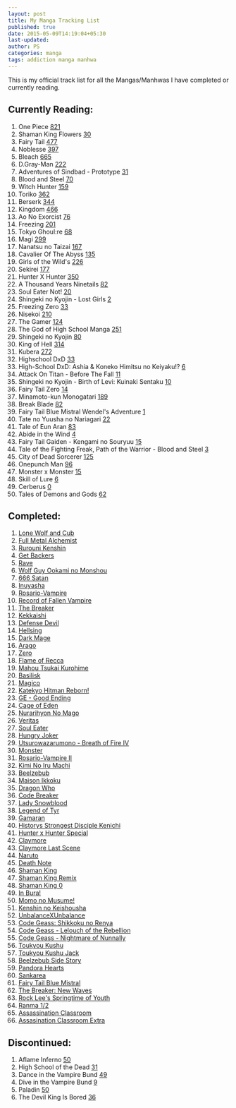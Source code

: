```yaml
---
layout: post
title: My Manga Tracking List
published: true
date: 2015-05-09T14:19:04+05:30
last-updated:
author: PS
categories: manga
tags: addiction manga manhwa
---
```


This is my official track list for all the Mangas/Manhwas I have completed or currently reading.

## Currently Reading:

001. One Piece [821](http://www.mangareader.net/one-piece/821)
002. Shaman King Flowers [30](http://mangafox.me/manga/shaman_king_flowers/30)
003. Fairy Tail [477](http://www.mangareader.net/fairy-tail/477)
004. Noblesse [397](http://www.mangareader.net/noblesse/397)
005. Bleach [665](http://www.mangareader.net/bleach/665)
006. D.Gray-Man [222](http://www.mangareader.net/dgray-man/222)
007. Adventures of Sindbad - Prototype [31](http://www.mangapanda.com/adventure-of-sinbad-prototype/31/14)
008. Blood and Steel [70](http://www.mangareader.net/blood-and-steel/70)
009. Witch Hunter [159](http://www.mangareader.net/witch-hunter/159)
010. Toriko [362](http://www.mangapanda.com/toriko/362)
011. Berserk [344](http://www.mangareader.net/berserk/344)
012. Kingdom [466](http://www.mangapanda.com/kingdom/466)
013. Ao No Exorcist [76](http://www.mangareader.net/ao-no-exorcist/76)
014. Freezing [201](http://www.mangareader.net/freezing/201)
015. Tokyo Ghoul:re [68](http://www.mangareader.net/tokyo-ghoulre/68)
016. Magi [299](http://www.mangapanda.com/magi/299)
017. Nanatsu no Taizai [167](http://www.mangareader.net/nanatsu-no-taizai/167)
018. Cavalier Of The Abyss [135](http://www.mangareader.net/cavalier-of-the-abyss/135)
019. Girls of the Wild's [226](http://www.mangareader.net/girls-of-the-wilds/226)
020. Sekirei [177](http://www.mangareader.net/sekirei/177)
021. Hunter X Hunter [350](http://www.mangapanda.com/hunter-x-hunter/350)
022. A Thousand Years Ninetails [82](http://www.mangareader.net/a-thousand-years-ninetails/82)
023. Soul Eater Not! [20](http://www.mangareader.net/soul-eater-not/20)
024. Shingeki no Kyojin - Lost Girls [2](http://www.mangareader.net/shingeki-no-kyojin-lost-girls/2)
025. Freezing Zero [33](http://www.mangareader.net/freezing-zero/33)
026. Nisekoi [210](http://www.mangareader.net/nisekoi/210)
027. The Gamer [124](http://www.mangapanda.com/the-gamer/124)
028. The God of High School Manga [251](http://www.mangapanda.com/the-god-of-high-school/251)
020. Shingeki no Kyojin [80](http://www.mangareader.net/shingeki-no-kyojin/80)
030. King of Hell [314](http://www.mangapanda.com/king-of-hell/314)
031. Kubera [272](http://www.mangapanda.com/kubera/272)
032. Highschool DxD [33](http://www.mangapanda.com/highschool-dxd/33)
033. High-School DxD: Ashia & Koneko Himitsu no Keiyaku!? [6](http://www.mangapanda.com/high-school-dxd-ashia-koneko-himitsu-no-keiyaku/6)
034. Attack On Titan - Before The Fall [11](http://www.mangapanda.com/attack-on-titan-before-the-fall/11)
035. Shingeki no Kyojin - Birth of Levi: Kuinaki Sentaku [10](http://www.mangapanda.com/shingeki-no-kyojin-birth-of-levi-kuinaki-sentaku/10)
036. Fairy Tail Zero [14](http://www.mangapanda.com/fairy-tail-zero/14)
037. Minamoto-kun Monogatari [189](http://www.mangahere.co/manga/minamoto_kun_monogatari/c189/)
038. Break Blade [82](http://www.mangapanda.com/break-blade/82)
039. Fairy Tail Blue Mistral Wendel's Adventure [1](http://www.mangapanda.com/fairy-tail-blue-mistral-wendels-adventure/1)
040. Tate no Yuusha no Nariagari [22](http://www.mangapanda.com/tate-no-yuusha-no-nariagari/22)
041. Tale of Eun Aran [83](http://www.mangapanda.com/tale-of-eun-aran/83)
042. Abide in the Wind [4](http://www.mangatown.com/manga/abide_in_the_wind/c004/4.html)
043. Fairy Tail Gaiden - Kengami no Souryuu [15](http://www.mangapanda.com/fairy-tail-gaiden-kengami-no-souryuu/15)
044. Tale of the Fighting Freak, Path of the Warrior - Blood and Steel [3](http://www.mangapanda.com/tale-of-the-fighting-freak-path-of-the-warrior-blood-and-steel/3)
045. City of Dead Sorcerer [125](http://www.mangapanda.com/city-of-dead-sorcerer/125)
046. Onepunch Man [96](http://www.mangapanda.com/onepunch-man/96)
047. Monster x Monster [15](http://www.mangapanda.com/monster-x-monster/15)
048. Skill of Lure [6](http://www.mangapanda.com/skill-of-lure/6)
049. Cerberus [0](http://mangafox.me/manga/cerberus/)
050. Tales of Demons and Gods [62](http://www.mangapanda.com/tales-of-demons-and-gods/62)

## Completed:

001. [Lone Wolf and Cub](http://www.mangareader.net/lone-wolf-and-cub)
002. [Full Metal Alchemist](http://www.mangareader.net/116/full-metal-alchemist.html)
003. [Rurouni Kenshin](http://www.mangareader.net/118/rurouni-kenshin.html)
004. [Get Backers](http://www.mangareader.net/200/getbackers.html)
004. [Rave](http://www.mangareader.net/426/rave.html)
005. [Wolf Guy Ookami no Monshou](http://www.mangareader.net/546/wolf-guy-ookami-no-monshou.html)
006. [666 Satan](http://www.mangareader.net/175/666-satan.html)
007. [Inuyasha](http://www.mangareader.net/226/inuyasha.html)
008. [Rosario-Vampire](http://www.mangareader.net/320/rosario-vampire.html)
009. [Record of Fallen Vampire](http://www.mangareader.net/353/record-of-fallen-vampire.html)
010. [The Breaker](http://www.mangareader.net/530/the-breaker.html)
011. [Kekkaishi](http://www.mangareader.net/144/kekkaishi.html)
013. [Defense Devil](http://www.mangareader.net/301/defense-devil.html)
014. [Hellsing](http://www.mangareader.net/205/hellsing.html)
015. [Dark Mage](http://www.mangareader.net/1663/dark-mage.html)
016. [Arago](http://www.mangareader.net/1296/arago.html)
017. [Zero](http://www.mangareader.net/171/zero.html)
018. [Flame of Recca](http://www.mangareader.net/195/flame-of-recca.html)
019. [Mahou Tsukai Kurohime](http://www.mangareader.net/423/kurohime.html)
020. [Basilisk](http://www.mangareader.net/174/basilisk.html)
021. [Magico](http://www.mangareader.net/magico)
022. [Katekyo Hitman Reborn!](http://www.mangareader.net/284/katekyo-hitman-reborn.html)
023. [GE - Good Ending](http://www.mangareader.net/738/ge-good-ending.html)
024. [Cage of Eden](http://www.mangareader.net/213/cage-of-eden.html)
025. [Nurarihyon No Mago](http://www.mangareader.net/456/nurarihyon-no-mago.html)
026. [Veritas](http://www.mangapanda.com/veritas)
027. [Soul Eater](http://www.mangareader.net/157/soul-eater.html)
028. [Hungry Joker](http://www.mangareader.net/hungry-joker)
029. [Utsurowazarumono - Breath of Fire IV](http://www.mangareader.net/984/utsurowazarumono-breath-of-fire-iv.html)
030. [Monster](http://www.mangareader.net/99/monster.html)
031. [Rosario-Vampire II](http://www.mangareader.net/319/rosario-vampire-ii.html)
032. [Kimi No Iru Machi](http://www.mangareader.net/225/kimi-no-iru-machi.html)
033. [Beelzebub](http://www.mangareader.net/222/beelzebub.html)
034. [Maison Ikkoku](http://mangafox.me/manga/maison_ikkoku/)
035. [Dragon Who](http://www.mangareader.net/1212/dragon-who.html)
036. [Code Breaker](http://www.mangareader.net/322/code-breaker.html)
037. [Lady Snowblood](http://kissmanga.com/Manga/Lady-Snowblood)
038. [Legend of Tyr](http://www.mangareader.net/legend-of-tyr)
039. [Gamaran](http://www.mangareader.net/408/gamaran.html)
040. [Historys Strongest Disciple Kenichi](http://www.mangapanda.com/historys-strongest-disciple-kenichi)
041. [Hunter x Hunter Special](http://www.mangapanda.com/hunter-x-hunter-special)
042. [Claymore](http://www.mangareader.net/claymore/154)
043. [Claymore Last Scene](http://www.mangapanda.com/claymore-last-scene)
045. [Naruto](http://www.mangareader.net/naruto)
046. [Death Note](http://www.mangareader.net/113-4017-1/death-note)
047. [Shaman King](http://www.mangapanda.com/138/shaman-king.html)
048. [Shaman King Remix](http://www.mangareader.net/shaman-king-remix-track)
049. [Shaman King 0](http://www.mangareader.net/shaman-king-0)
050. [In Bura!](http://www.mangatown.com/manga/in_bura)
051. [Momo no Musume!](http://www.mangatown.com/manga/momo_no_musume)
052. [Kenshin no Keishousha](http://www.mangatown.com/manga/kenshin_no_keishousha)
053. [UnbalanceXUnbalance](http://www.mangatown.com/manga/unbalance_x_unbalance)
054. [Code Geass: Shikkoku no Renya](http://www.mangareader.net/code-geass-shikkoku-no-renya)
055. [Code Geass - Lelouch of the Rebellion](http://www.mangapanda.com/code-geass-lelouch-of-the-rebellion)
056. [Code Geass - Nightmare of Nunnally](http://www.mangapanda.com/code-geass-nightmare-of-nunnally)
057. [Toukyou Kushu](http://www.mangareader.net/toukyou-kushu)
058. [Toukyou Kushu Jack](http://mangafox.me/manga/toukyou_kushu_jack)
059. [Beelzebub Side Story](http://www.mangapanda.com/beelzebub-side-story)
060. [Pandora Hearts](http://www.mangareader.net/pandora-hearts)
061. [Sankarea](http://www.mangareader.net/sankarea)
062. [Fairy Tail Blue Mistral](http://www.mangapanda.com/fairy-tail-blue-mistral)
063. [The Breaker: New Waves](http://www.mangareader.net/the-breaker-new-waves)
064. [Rock Lee's Springtime of Youth](http://www.mangareader.net/rock-lees-springtime-of-youth)
065. [Ranma 1/2](http://www.mangapanda.com/ranma-12)
066. [Assassination Classroom](http://www.mangareader.net/assassination-classroom)
067. [Assasination Classroom Extra](http://www.mangapanda.com/assassination-classroom-extra)

## Discontinued:

001. Aflame Inferno [50](http://www.mangareader.net/aflame-inferno/50)
002. High School of the Dead [31](http://www.mangareader.net/high-school-of-the-dead/31)
003. Dance in the Vampire Bund [49](http://www.mangareader.net/dance-in-the-vampire-bund/49)
004. Dive in the Vampire Bund [9](http://www.mangareader.net/dive-in-the-vampire-bund/9)
005. Paladin [50](http://www.mangareader.net/paladin/50)
006. The Devil King Is Bored [36](http://www.mangareader.net/the-devil-king-is-bored/36)
